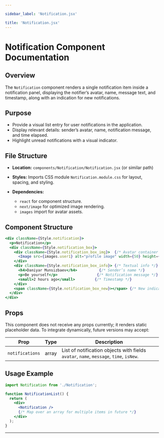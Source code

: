 ```yaml
---

sidebar_label: 'Notification.jsx'

title: 'Notification.jsx'
---
```


# Notification Component Documentation

## Overview

The `Notification` component renders a single notification item inside a notification panel, displaying the notifier’s avatar, name, message text, and timestamp, along with an indication for new notifications.

## Purpose

* Provide a visual list entry for user notifications in the application.
* Display relevant details: sender’s avatar, name, notification message, and time elapsed.
* Highlight unread notifications with a visual indicator.

## File Structure

* **Location:** `components/Notification/Notification.jsx` (or similar path)
* **Styles:** Imports CSS module `Notification.module.css` for layout, spacing, and styling.
* **Dependencies:**

  * `react` for component structure.
  * `next/image` for optimized image rendering.
  * `images` import for avatar assets.

## Component Structure

```jsx
<div className={Style.notification}>
  <p>Notification</p>
  <div className={Style.notification_box}>
    <div className={Style.notification_box_img}>  {/* Avatar container */}
      <Image src={images.user1} alt="profile image" width={50} height={50} />
    </div>
    <div className={Style.notification_box_info}> {/* Textual info */}
      <h4>Daniyar Munsizbaev</h4>          {/* Sender’s name */}
      <p>Be yourself</p>                  {/* Notification message */}
      <small>2 hours ago</small>         {/* Timestamp */}
    </div>
    <span className={Style.notification_box_new}></span> {/* New indicator */}
  </div>
</div>
```

## Props

This component does not receive any props currently; it renders static placeholder data. To integrate dynamically, future versions may accept:

| Prop            | Type  | Description                                                                            |
| --------------- | ----- | -------------------------------------------------------------------------------------- |
| `notifications` | array | List of notification objects with fields `avatar`, `name`, `message`, `time`, `isNew`. |

## Usage Example

```jsx
import Notification from './Notification';

function NotificationList() {
  return (
    <div>
      <Notification />
      {/* Map over an array for multiple items in future */}
    </div>
  );
}
```

---
